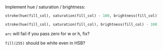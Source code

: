 
Implement hue / saturation / brightness:
```python
stroke(hue(fill_col), saturation(fill_col) - 100, brightness(fill_col))

stroke(hue(fill_col), saturation(fill_col), brightness(fill_col) - 100)  # shadow
```

`arc` will fail if you pass zero for w or h, fix?

`fill(255)` should be white even in HSB?
